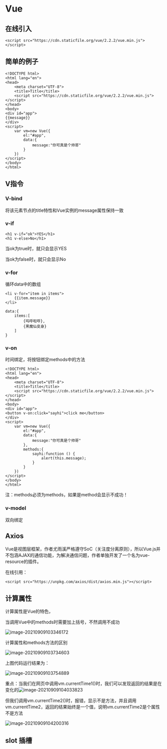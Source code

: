 # Vue

## 在线引入

```
<script src="https://cdn.staticfile.org/vue/2.2.2/vue.min.js"></script>
```

## 简单的例子

```
<!DOCTYPE html>
<html lang="en">
<head>
    <meta charset="UTF-8">
    <title>Title</title>
    <script src="https://cdn.staticfile.org/vue/2.2.2/vue.min.js"></script>
</head>
<body>
<div id="app">
{{message}}
</div>
<script>
    var vm=new Vue({
        el:"#app",
        data:{
            message:"你可真是个帅哥"
        }
    })
</script>
</body>
</html>
```

## V指令

### V-bind

<span v-bind:tittle="message">将该元素节点的title特性和Vue实例的message属性保持一致

### v-if

```
<h1 v-if="ok">YES</h1>
<h1 v-else>No</h1>
```

当ok为true时，就只会显示YES

当ok为false时，就只会显示No

### v-for

循环data中的数组

```
<li v-for="item in items">
	{{item.message}}
</li>

data:{
	items:[
		{呜呼啦呼},
		{黑魔仙变身}
	]
}
```

### v-on

时间绑定，将按钮绑定methods中的方法

```
<!DOCTYPE html>
<html lang="en">
<head>
    <meta charset="UTF-8">
    <title>Title</title>
    <script src="https://cdn.staticfile.org/vue/2.2.2/vue.min.js"></script>
</head>
<body>
<div id="app">
<button v-on:click="sayhi">click me</button>
</div>
<script>
    var vm=new Vue({
        el:"#app",
        data:{
            message:"你可真是个帅哥"
        },
        methods:{
            sayhi:function () {
                alert(this.message);
            }
        }
    })
</script>
</body>
</html>
```

注：methods必须为methods，如果是method会显示不成功！

### v-model

双向绑定

## Axios

Vue是视图层框架，作者尤雨溪严格遵守SoC（关注度分离原则），所以Vue.js并不包涵AJAX的通信功能，为解决通信问题，作者单独开发了一个名为vue-resource的插件。

在线引用：

```
<script src="https://unpkg.com/axios/dist/axios.min.js"></script>
```

## 计算属性

计算属性是Vue的特色，

当调用Vue中的methods时需要加上括号，不然调用不成功

![image-20210909103346172](../images/image-20210909103346172.png)

计算属性和methods方法的区别

![image-20210909103734603](../images/image-20210909103734603.png)

上图代码运行结果为：

![image-20210909103754889](../images/image-20210909103754889.png)

重点：当我们在网页中调用vm.currentTime1()时，我们可以发现返回的结果是在变化的![image-20210909104033823](../images/image-20210909104033823.png)

但我们调用vm.currentTime2()时，报错，显示不是方法，并且调用vm.currentTime2，返回的结果始终是一个值，说明vm.currentTime2是个属性不是方法

![image-20210909104200316](../images/image-20210909104200316.png)

## slot 插槽

